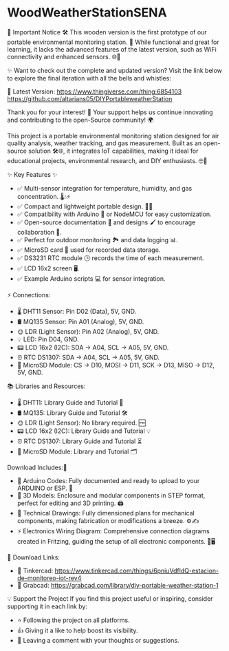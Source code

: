 # WoodWeatherStationSENA

📢 Important Notice 🛠️
This wooden version is the first prototype of our portable environmental monitoring station. 🎉 While functional and great for learning, it lacks the advanced features of the latest version, such as WiFi connectivity and enhanced sensors. 🌐📡

✨ Want to check out the complete and updated version?
Visit the link below to explore the final iteration with all the bells and whistles:

🔗 Latest Version: 
https://www.thingiverse.com/thing:6854103
https://github.com/altarians05/DIYPortableweatherStation

Thank you for your interest! 💚 Your support helps us continue innovating and contributing to the open-Source community! 🌍

This project is a portable environmental monitoring station designed for air quality analysis, weather tracking, and gas measurement. Built as an open-source solution 🛠️🌐, it integrates IoT capabilities, making it ideal for educational projects, environmental research, and DIY enthusiasts. 🤓🔧

✨ Key Features ✨
- ✅ Multi-sensor integration for temperature, humidity, and gas concentration. 🌡️💧⚡
- ✅ Compact and lightweight portable design. 🎒📏
- ✅ Compatibility with Arduino 🤖 or NodeMCU for easy customization.
- ✅ Open-source documentation 📂 and designs 🖌️ to encourage collaboration 🤝.
- ✅ Perfect for outdoor monitoring 🏞️ and data logging 📊.
- ✅ MicroSD card 📀 used for recorded data storage.
- ✅ DS3231 RTC module 🕒 records the time of each measurement.
- ✅ LCD 16x2 screen 🖥️.
- ✅ Example Arduino scripts 💻 for sensor integration.


⚡️ Connections:
- 🌡️ DHT11 Sensor: Pin D02 (Data), 5V, GND.
- 🛢️ MQ135 Sensor: Pin A01 (Analog), 5V, GND.
- 🌞 LDR (Light Sensor): Pin A02 (Analog), 5V, GND.
- 💡 LED: Pin D04, GND.
- 📟 LCD 16x2 (I2C): SDA -> A04, SCL -> A05, 5V, GND.
- ⏰ RTC DS1307: SDA -> A04, SCL -> A05, 5V, GND.
- 💾 MicroSD Module: CS -> D10, MOSI -> D11, SCK -> D13, MISO -> D12, 5V, GND.

📚 Libraries and Resources: 
- 🌡️ DHT11: Library Guide and Tutorial 📖
- 🛢️ MQ135: Library Guide and Tutorial 🛠️
- 🌞 LDR (Light Sensor): No library required. 🆓
- 📟 LCD 16x2 (I2C): Library Guide and Tutorial 💡
- ⏰ RTC DS1307: Library Guide and Tutorial ⏳
- 💾 MicroSD Module: Library and Tutorial 🗂️
  
Download Includes:📂
- 📜 Arduino Codes: Fully documented and ready to upload to your ARDUINO or ESP. 🚀
- 📐 3D Models: Enclosure and modular components in STEP format, perfect for editing and 3D printing. 🖨️
- 📏 Technical Drawings: Fully dimensioned plans for mechanical components, making fabrication or modifications a breeze. ⚙️✍️
- ⚡ Electronics Wiring Diagram: Comprehensive connection diagrams created in Fritzing, guiding the setup of all electronic components. 🔌🖥️

🔗 Download Links:
- 📌 Tinkercad: https://www.tinkercad.com/things/6pniuVdfldQ-estacion-de-monitoreo-iot-rev4
- 📌 Grabcad: https://grabcad.com/library/diy-portable-weather-station-1

💡 Support the Project
If you find this project useful or inspiring, consider supporting it in each link by:
- ⭐ Following the project on all platforms.
- 👍 Giving it a like to help boost its visibility.
- 💬 Leaving a comment with your thoughts or suggestions.
